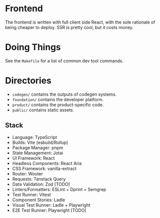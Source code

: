 # Frontend

The frontend is written with full client side React, with the sole rationale of
being cheaper to deploy. SSR is pretty cool, but it costs money.

# Doing Things

See the `Makefile` for a list of common dev tool commands.

# Directories

- `codegen/` contains the outputs of codegen systems.
- `foundation/` contains the developer platform.
- `product/` contains the product-specific code.
- `public/` contains static assets.

## Stack

- Language: TypeScript
- Builds: Vite (esbuild/Rollup)
- Package Manager: pnpm
- State Management: Jotai
- UI Framework: React
- Headless Components: React Aria
- CSS Framework: vanilla-extract
- Router: Wouter
- Requests: Tanstack Query
- Data Validation: Zod [TODO]
- Linters/Formatters: ESLint + Dprint + Semgrep
- Test Runner: Vitest
- Component Stories: Ladle
- Visual Test Runner: Ladle + Playwright
- E2E Test Runner: Playwright [TODO]
